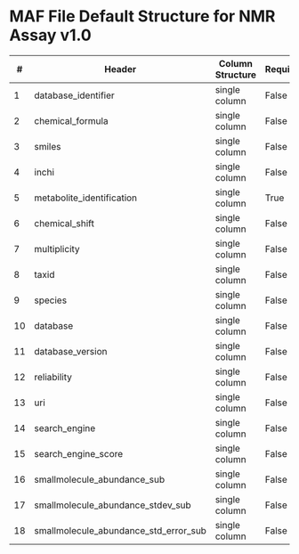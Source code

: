 # MAF File Default Structure for NMR Assay v1.0

| # |Header  | Column Structure  | Required | Min Length | Max Length | Description | Examples | Controlled Terms| Default Value  |
|---|--------|-------------------|----------|------------|------------|-------------|----------|-----------------|----------------|
| 1 | database_identifier | single column | False | - | - |  |  | [Controlled Terms](../../../docs/prioritised-control-lists/maf-control-lists/1_0/maf-file-NMR-1_0.md#database_identifier-column) | |
| 2 | chemical_formula | single column | False | - | - |  |  | [Controlled Terms](../../../docs/prioritised-control-lists/maf-control-lists/1_0/maf-file-NMR-1_0.md#chemical_formula-column) | |
| 3 | smiles | single column | False | - | - |  |  | [Controlled Terms](../../../docs/prioritised-control-lists/maf-control-lists/1_0/maf-file-NMR-1_0.md#smiles-column) | |
| 4 | inchi | single column | False | - | - |  |  | [Controlled Terms](../../../docs/prioritised-control-lists/maf-control-lists/1_0/maf-file-NMR-1_0.md#inchi-column) | |
| 5 | metabolite_identification | single column | True | 2 | - |  |  | [Controlled Terms](../../../docs/prioritised-control-lists/maf-control-lists/1_0/maf-file-NMR-1_0.md#metabolite_identification-column) | |
| 6 | chemical_shift | single column | False | - | - |  |  | [Controlled Terms](../../../docs/prioritised-control-lists/maf-control-lists/1_0/maf-file-NMR-1_0.md#chemical_shift-column) | |
| 7 | multiplicity | single column | False | - | - |  |  | [Controlled Terms](../../../docs/prioritised-control-lists/maf-control-lists/1_0/maf-file-NMR-1_0.md#multiplicity-column) | |
| 8 | taxid | single column | False | - | - |  |  | [Controlled Terms](../../../docs/prioritised-control-lists/maf-control-lists/1_0/maf-file-NMR-1_0.md#taxid-column) | |
| 9 | species | single column | False | - | - |  |  | [Controlled Terms](../../../docs/prioritised-control-lists/maf-control-lists/1_0/maf-file-NMR-1_0.md#species-column) | |
| 10 | database | single column | False | - | - |  |  | [Controlled Terms](../../../docs/prioritised-control-lists/maf-control-lists/1_0/maf-file-NMR-1_0.md#database-column) | |
| 11 | database_version | single column | False | - | - |  |  | [Controlled Terms](../../../docs/prioritised-control-lists/maf-control-lists/1_0/maf-file-NMR-1_0.md#database_version-column) | |
| 12 | reliability | single column | False | - | - |  |  | [Controlled Terms](../../../docs/prioritised-control-lists/maf-control-lists/1_0/maf-file-NMR-1_0.md#reliability-column) | |
| 13 | uri | single column | False | - | - |  |  | [Controlled Terms](../../../docs/prioritised-control-lists/maf-control-lists/1_0/maf-file-NMR-1_0.md#uri-column) | |
| 14 | search_engine | single column | False | - | - |  |  | [Controlled Terms](../../../docs/prioritised-control-lists/maf-control-lists/1_0/maf-file-NMR-1_0.md#search_engine-column) | |
| 15 | search_engine_score | single column | False | - | - |  |  | [Controlled Terms](../../../docs/prioritised-control-lists/maf-control-lists/1_0/maf-file-NMR-1_0.md#search_engine_score-column) | |
| 16 | smallmolecule_abundance_sub | single column | False | - | - |  |  | [Controlled Terms](../../../docs/prioritised-control-lists/maf-control-lists/1_0/maf-file-NMR-1_0.md#smallmolecule_abundance_sub-column) | |
| 17 | smallmolecule_abundance_stdev_sub | single column | False | - | - |  |  | [Controlled Terms](../../../docs/prioritised-control-lists/maf-control-lists/1_0/maf-file-NMR-1_0.md#smallmolecule_abundance_stdev_sub-column) | |
| 18 | smallmolecule_abundance_std_error_sub | single column | False | - | - |  |  | [Controlled Terms](../../../docs/prioritised-control-lists/maf-control-lists/1_0/maf-file-NMR-1_0.md#smallmolecule_abundance_std_error_sub-column) | |
